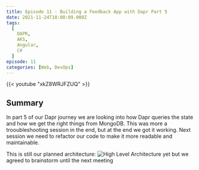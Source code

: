 ```yaml
---
title: Episode 11 - Building a Feedback App with Dapr Part 5
date: 2021-11-24T18:00:09.000Z
tags:
  [
    DAPR,
    AKS,
    Angular,
    C#
  ]
episode: 11
categories: [Web, DevOps]
---
```


{{< youtube "xkZ8WRJFZUQ" >}}

## Summary

In part 5 of our Dapr journey we are looking into how Dapr queries the state and how we get the right things from MongoDB. This was more a trooubleshooting session in the end, but at the end we got it working. Next session we need to refactor our code to make it more readable and maintainable.

This is still our planned architecture:
![High Level Architecture](/episode-0008/highlevel.png) yet but we agreed to brainstorm until the next meeting

